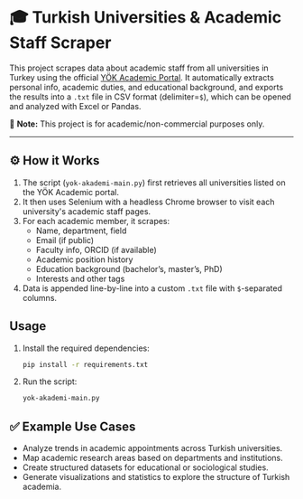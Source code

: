 # 🎓 Turkish Universities & Academic Staff Scraper

This project scrapes data about academic staff from all universities in Turkey using the official [YÖK Academic Portal](https://akademik.yok.gov.tr/). It automatically extracts personal info, academic duties, and educational background, and exports the results into a `.txt` file in CSV format (delimiter=`$`), which can be opened and analyzed with Excel or Pandas.

📌 **Note:** This project is for academic/non-commercial purposes only.

---

## ⚙️ How it Works

1. The script (`yok-akademi-main.py`) first retrieves all universities listed on the YÖK Academic portal.
2. It then uses Selenium with a headless Chrome browser to visit each university's academic staff pages.
3. For each academic member, it scrapes:
   - Name, department, field
   - Email (if public)
   - Faculty info, ORCID (if available)
   - Academic position history
   - Education background (bachelor’s, master’s, PhD)
   - Interests and other tags
4. Data is appended line-by-line into a custom `.txt` file with `$`-separated columns.

## Usage

1. Install the required dependencies:

    ```bash
    pip install -r requirements.txt
    ```

2. Run the script:

    ```bash
    yok-akademi-main.py
    ```


## ✅ Example Use Cases

- Analyze trends in academic appointments across Turkish universities.
- Map academic research areas based on departments and institutions.
- Create structured datasets for educational or sociological studies.
- Generate visualizations and statistics to explore the structure of Turkish academia.
